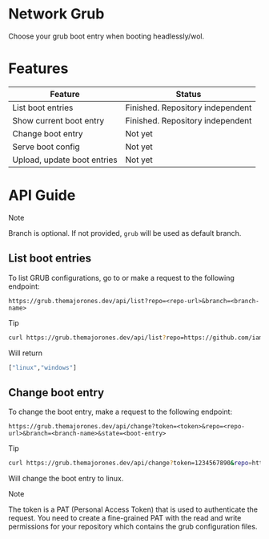 # Network Grub

Choose your grub boot entry when booting headlessly/wol.

# Features

| Feature                          | Status   |
|----------------------------------|----------|
| List boot entries                |Finished. Repository independent|
| Show current boot entry          |Finished. Repository independent|
| Change boot entry                |Not yet|
| Serve boot config                |Not yet|
| Upload, update boot entries      |Not yet|

# API Guide

> [!NOTE]
> Branch is optional. If not provided, `grub` will be used as default branch.

## List boot entries

To list GRUB configurations, go to or make a request to the following endpoint:

```
https://grub.themajorones.dev/api/list?repo=<repo-url>&branch=<branch-name>
```

> [!TIP]
>
> ```bash
> curl https://grub.themajorones.dev/api/list?repo=https://github.com/iamSlightlyWind/network-grub
> ```
> 
> Will return
> 
> ```bash
> ["linux","windows"]
> ```

## Change boot entry

To change the boot entry, make a request to the following endpoint:

```
https://grub.themajorones.dev/api/change?token=<token>&repo=<repo-url>&branch=<branch-name>&state=<boot-entry>
```
> [!TIP]
>
> ```bash
> curl https://grub.themajorones.dev/api/change?token=1234567890&repo=https://github.com/iamSlightlyWind/network-grub&state=linux
> ```
>
> Will change the boot entry to linux.


> [!NOTE]
> The token is a PAT (Personal Access Token) that is used to authenticate the request. You need to create a fine-grained PAT with the read and write permissions for your repository which contains the grub configuration files.
